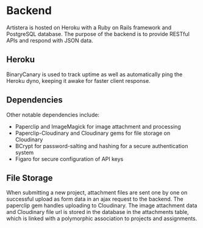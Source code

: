 
# Backend

Artistera is hosted on Heroku with a Ruby on Rails framework and PostgreSQL database. The purpose of the backend is to provide RESTful APIs and respond with JSON data.

## Heroku

BinaryCanary is used to track uptime as well as automatically ping the Heroku dyno, keeping it awake for faster client response.

## Dependencies

Other notable dependencies include:

- Paperclip and ImageMagick for image attachment and processing
- Paperclip-Cloudinary and Cloudinary gems for file storage on Cloudinary
- BCrypt for password-salting and hashing for a secure authentication system
- Figaro for secure configuration of API keys

## File Storage

When submitting a new project, attachment files are sent one by one on successful upload as form data in an ajax request to the backend. The paperclip gem handles uploading to Cloudinary. The image attachment data and Cloudinary file url is stored in the database in the attachments table, which is linked with a polymorphic association to projects and assignments.
